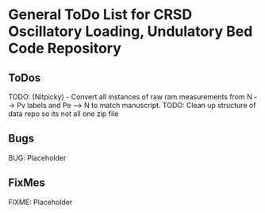# General ToDo List for CRSD Oscillatory Loading, Undulatory Bed Code Repository
## ToDos

TODO: (Nitpicky) - Convert all instances of raw ram measurements from N --> Pv labels and Pe --> N to match manuscript.
TODO: Clean up structure of data repo so its not all one zip file

## Bugs
BUG: Placeholder

## FixMes
FIXME: Placeholder


